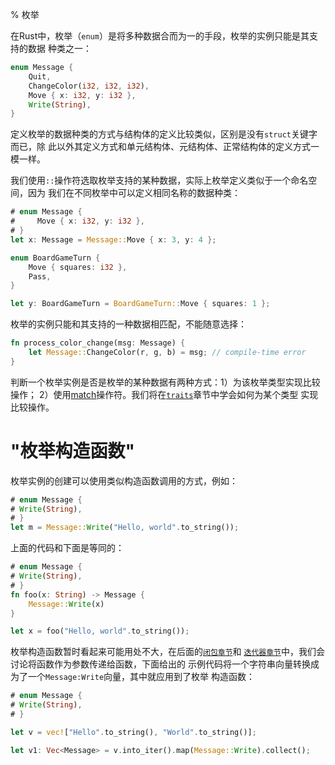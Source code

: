 % 枚举

在Rust中，枚举（`enum`）是将多种数据合而为一的手段，枚举的实例只能是其支持的数据
种类之一：

```rust
enum Message {
    Quit,
    ChangeColor(i32, i32, i32),
    Move { x: i32, y: i32 },
    Write(String),
}
```

定义枚举的数据种类的方式与结构体的定义比较类似，区别是没有`struct`关键字而已，除
此以外其定义方式和单元结构体、元结构体、正常结构体的定义方式一模一样。

我们使用`::`操作符选取枚举支持的某种数据，实际上枚举定义类似于一个命名空间，因为
我们在不同枚举中可以定义相同名称的数据种类：

```rust
# enum Message {
#     Move { x: i32, y: i32 },
# }
let x: Message = Message::Move { x: 3, y: 4 };

enum BoardGameTurn {
    Move { squares: i32 },
    Pass,
}

let y: BoardGameTurn = BoardGameTurn::Move { squares: 1 };
```

枚举的实例只能和其支持的一种数据相匹配，不能随意选择：

```rust
fn process_color_change(msg: Message) {
    let Message::ChangeColor(r, g, b) = msg; // compile-time error
}
```

判断一个枚举实例是否是枚举的某种数据有两种方式：1）为该枚举类型实现比较操作；
2）使用[match][match]操作符。我们将在[`traits`][traits]章节中学会如何为某个类型
实现比较操作。

[match]: match.md
[traits]: traits.md

# "枚举构造函数"

枚举实例的创建可以使用类似构造函数调用的方式，例如：

```rust
# enum Message {
# Write(String),
# }
let m = Message::Write("Hello, world".to_string());
```

上面的代码和下面是等同的：

```rust
# enum Message {
# Write(String),
# }
fn foo(x: String) -> Message {
    Message::Write(x)
}

let x = foo("Hello, world".to_string());
```

枚举构造函数暂时看起来可能用处不大，在后面的[`闭包章节`][closures]和
[`迭代器章节`][iterators]中，我们会讨论将函数作为参数传递给函数，下面给出的
示例代码将一个字符串向量转换成为了一个`Message:Write`向量，其中就应用到了枚举
构造函数：

```rust
# enum Message {
# Write(String),
# }

let v = vec!["Hello".to_string(), "World".to_string()];

let v1: Vec<Message> = v.into_iter().map(Message::Write).collect();
```

[closures]: 闭包.md
[iterators]: 迭代器.md
